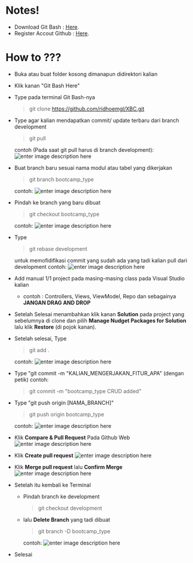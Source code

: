
# Notes!
 - Download Git Bash : [Here](https://git-scm.com/download/win).
 - Register Accout Github : [Here](https://github.com/).

# How to ???

- Buka atau buat folder kosong dimanapun didirektori kalian
- Klik kanan "Git Bash Here"
- Type pada terminal Git Bash-nya
	> git clone https://github.com/ridhoemgl/XBC.git

- Type  agar kalian mendapatkan commit/ update terbaru dari branch development
	> git pull 

	contoh (Pada saat git pull harus di branch development):
	   ![enter image description here](https://lh3.googleusercontent.com/75LN1sKB7iKs6ccDGF2Jyptc0yJMR4ro0y08hccPmcUyYqnWL6bjcTu5seIzSRBgw9_x3XtuJlN3)

- Buat branch baru sesuai nama modul atau tabel yang dikerjakan
	> git branch bootcamp_type
	
	contoh: 
		![enter image description here](https://lh3.googleusercontent.com/sNnnub2sjj5Oc-FYe3FKFqJN3IsTOuMR237PCGikwh8PbZIvfSCGG2wAhIXHUMBXGDDKD6WwTFi1)

- Pindah ke branch yang baru dibuat
   > git checkout bootcamp_type
	
	contoh:
		![enter image description here](https://lh3.googleusercontent.com/774sL4M5n59SHsLb0LNhGE5QLG-Rm6CRMLqfL8sREhZFLH1nqsscdXufsHMHIwcscLjGip1H7K9C)

- Type 
	> git rebase development

	untuk memofidifikasi commit yang sudah ada yang tadi kalian pull dari development
	contoh:
		![enter image description here](https://lh3.googleusercontent.com/TRrFoN8U9NTfqIw9qtYKMNhN6v_M0L0POnkWeVZ_s4AdKeLgkmNfzRuhJGZKw0MZAYmjXPHGoF7R)

- Add manual 1/1 project pada masing-masing class pada Visual Studio kalian
	- contoh : Controllers, Views, ViewModel, Repo dan sebagainya
	**JANGAN DRAG AND DROP**
- Setelah Selesai menambahkan klik kanan **Solution** pada project yang sebelumnya di clone dan pilih **Manage Nudget Packages for Solution** lalu klik **Restore** (di pojok kanan).
- Setelah selesai, Type
	> git add .

	contoh:
		![enter image description here](https://lh3.googleusercontent.com/grbwSJahq6ymHY3iZCQqbiSHCsn515AQOR7mmnYQVQQdMlIehQiphtYeXBtwsaE9yrFKoF1PkI2K)
	
- Type "git commit -m "KALIAN_MENGERJAKAN_FITUR_APA" (dengan petik)
	contoh:
	> git commit -m "bootcamp_type CRUD added"
	
- Type "git push origin [NAMA_BRANCH]"
	>git push origin bootcamp_type
	
	contoh:
		![enter image description here](https://lh3.googleusercontent.com/eiGh79BS9RRlZuzIzqL426_xe9orXr7zuTT3UdlsQJ96JwCtx7DmBuu4AXuV4n_hbVGVYEKpzGie)

- Klik **Compare & Pull Request** Pada Github Web
	![enter image description here](https://lh3.googleusercontent.com/8JQY0qfIowtwU_qk7PY5R6orH-xs40llQHX8Ue0-hba9-cDP79BuoV6Sg1HbHZz_4AZbQCT0yoYt)
- Klik **Create pull request**
	![enter image description here](https://lh3.googleusercontent.com/msyhUPuT2LM0FA3BGPh1rFOAVDDOfiCGRJFiBQVxZoHUbG-1zYS8MnXbWFh50v8kHinlbubxvO6J)
- Klik **Merge pull request** lalu **Confirm Merge**
	![enter image description here](https://lh3.googleusercontent.com/OYGRYy9ukS2GDq4RGF_U9aZgzqTrHhP_cCbCGaF41ZG4EWqf77tbps1Y6-VGs7pTmKHzmi-SooAx)

- Setelah itu kembali ke Terminal
	- Pindah branch ke development
		> git checkout development

	 - lalu **Delete Branch** yang tadi dibuat
		 > git branch -D bootcamp_type

		contoh:
			![enter image description here](https://lh3.googleusercontent.com/O7xGMhCH7TykrrmHgduMR449h1Q1UusrsoeevF5mAJqABZRPe0KV54OJnc2z-Z2z8p-yPKvSG347)

- Selesai